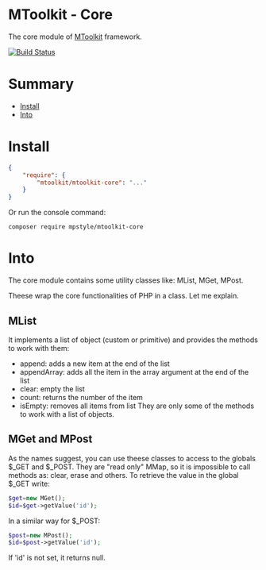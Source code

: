 MToolkit - Core
===============
The core module of [MToolkit](https://github.com/mtoolkit/mtoolkit) framework.

[![Build Status](https://travis-ci.org/mtoolkit/mtoolkit-core.svg?branch=master)](https://travis-ci.org/mtoolkit/mtoolkit-core)

# Summary
- [Install](#install)
- [Into](#intro)

# <a name="install"></a>Install
```json
{
    "require": {
        "mtoolkit/mtoolkit-core": "..."
    }
}
```
Or run the console command:
```
composer require mpstyle/mtoolkit-core
```

# <a name="intro"></a>Into
The core module contains some utility classes like: MList, MGet, MPost.

Theese wrap the core functionalities of PHP in a class. Let me explain.

## MList
It implements a list of object (custom or primitive) and provides the methods to work with them:
- append: adds a new item at the end of the list
- appendArray: adds all the item in the array argument at the end of the list
- clear: empty the list
- count: returns the number of the item
- isEmpty: removes all items from list
They are only some of the methods to work with a list of objects.

## MGet and MPost
As the names suggest, you can use theese classes to access to the globals $_GET and $_POST.
They are "read only" MMap, so it is impossible to call methods as: clear, erase and others.
To retrieve the value in the global $_GET write:
```php
$get=new MGet();
$id=$get->getValue('id');
```
In a similar way for $_POST:
```php
$post=new MPost();
$id=$post->getValue('id');
```
If 'id' is not set, it returns null.


